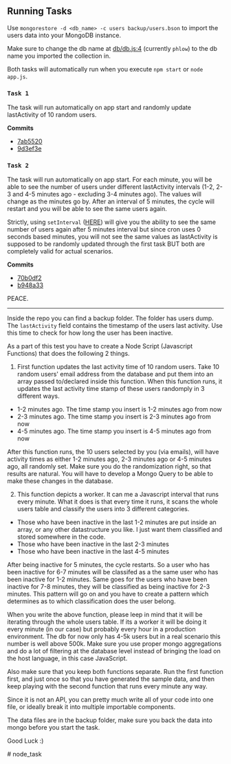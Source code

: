 ## Running Tasks

Use `mongorestore -d <db_name> -c users backup/users.bson` to import the users data into your MongoDB instance.

Make sure to change the db name at [db/db.js:4](https://github.com/9inpachi/nodejs-workers/blob/master/db/db.js#L4) (currently `phlow`) to the db name you imported the collection in.

Both tasks will automatically run when you execute `npm start` or `node app.js`.

### `Task 1`

The task will run automatically on app start and randomly update lastActivity of 10 random users.

**Commits**
* [7ab5520](https://github.com/9inpachi/nodejs-workers/commit/9d3ef3ef132aaac3a38fa15cd1ec83e532c36205)
* [9d3ef3e](https://github.com/9inpachi/nodejs-workers/commit/70b0df28611cc889ed696b6e16035749baba0add)

### `Task 2`

The task will run automatically on app start. For each minute, you will be able to see the number of users under different lastActivity intervals (1-2, 2-3 and 4-5 minutes ago - excluding 3-4 minutes ago). The values will change as the minutes go by. After an interval of 5 minutes, the cycle will restart and you will be able to see the same users again.

Strictly, using `setInterval` ([HERE](https://github.com/9inpachi/nodejs-workers/blob/master/workers/index.js#L58-L63)) will give you the ability to see the same number of users again after 5 minutes interval but since cron uses 0 seconds based minutes, you will not see the same values as lastActivity is supposed to be randomly updated through the first task BUT both are completely valid for actual scenarios.

**Commits**
* [70b0df2](https://github.com/9inpachi/nodejs-workers/commit/b948a3350c61ef1d915588c42cd2319ad456a274)
* [b948a33](https://github.com/9inpachi/nodejs-workers/commit/4c96c363e44b2a5dfd93db9ab75ed582a4c7cf58)

PEACE.

---

Inside the repo you can find a backup folder. The folder has users dump. The `lastActivity` field contains the timestamp 
of the users last activity. Use this time to check for how long the user has been inactive. 

As a part of this test you have to create a Node Script (Javascript Functions) that does the following 2 things.

1. First function updates the last activity time of 10 random users. Take 10 random users' email address from the database and put them into an array passed to/declared inside this function. When this function runs, it updates the last activity time stamp of these users randomply in 3 different ways.

- 1-2 minutes ago. The time stamp you insert is 1-2 minutes ago from now
- 2-3 minutes ago. The time stamp you insert is 2-3 minutes ago from now
- 4-5 minutes ago. The time stamp you insert is 4-5 minutes ago from now

After this function runs, the 10 users selected by you (via emails), will have activity times as either 1-2 minutes ago, 2-3 minutes ago or 4-5 minutes ago, all randomly set. Make sure you do the randomization right, so that results are natural. You will have to develop a Mongo Query to be able to make these changes in the database.


2. This function depicts a worker. It can me a Javascript interval that runs every minute. What it does is that every time it runs, it scans the whole users table and classify the users into 3 different categories. 

- Those who have been inactive in the last 1-2 minutes are put inside an array, or any other datastructure you like. I just want them classified and stored somewhere in the code.
- Those who have been inactive in the last 2-3 minutes
- Those who have been inactive in the last 4-5 minutes

After being inactive for 5 minutes, the cycle restarts. So a user who has been inactive for 6-7 minutes will be classifed as a the same user who has been inactive for 1-2 minutes. Same goes for the users who have been inactive for 7-8 minutes, they will be classified as being inactive for 2-3 minutes. This pattern will go on and you have to create a pattern which determines as to which classification does the user belong. 

When you write the above function, please leep in mind that it will be iterating through the whole users table. If its a worker it will be doing it every minute (in our case) but probably every hour in a production environment. The db for now only has 4-5k users but in a real scenario this number is well above 500k. Make sure you use proper mongo aggregations and do a lot of filtering at the database level instead of bringing the load on the host language, in this case JavaScript. 

Also make sure that you keep both functions separate. Run the first function first, and just once so that you have generated the sample data, and then keep playing with the second function that runs every minute any way. 

Since it is not an API, you can pretty much write all of your code into one file, or ideally break it into multiple importable components. 

The data files are in the backup folder, make sure you back the data into mongo before you start the task.

Good Luck :) 

\# node_task